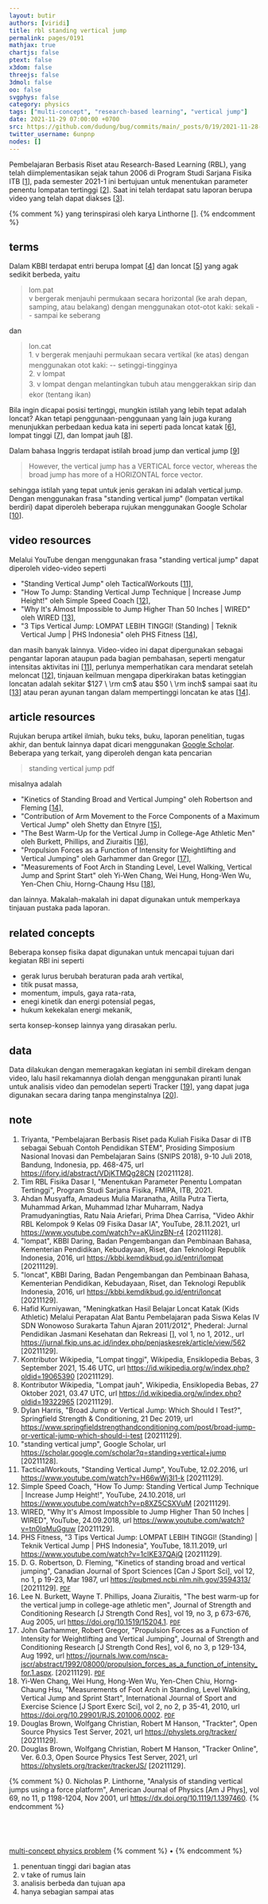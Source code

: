 ```yaml
---
layout: butir
authors: [viridi]
title: rbl standing vertical jump
permalink: pages/0191
mathjax: true
chartjs: false
ptext: false
x3dom: false
threejs: false
3dmol: false
oo: false
svgphys: false
category: physics
tags: ["multi-concept", "research-based learning", "vertical jump"]
date: 2021-11-29 07:00:00 +0700
src: https://github.com/dudung/bug/commits/main/_posts/0/19/2021-11-28-rbl-standing-vertical-jump.md
twitter_username: 6unpnp
nodes: []
---
```

Pembelajaran Berbasis Riset atau Research-Based Learning (RBL), yang telah diimplementasikan sejak tahun 2006 di Program Studi Sarjana Fisika ITB [[1](#r01)], pada semester 2021-1 ini bertujuan untuk menentukan parameter penentu lompatan tertinggi [[2](#r02)]. Saat ini telah terdapat satu laporan berupa video yang telah dapat diakses [[3](#r03)].

{% comment %}
yang terinspirasi oleh karya Linthorne [].
{% endcomment %}


## terms
Dalam KBBI terdapat entri berupa lompat [[4](#r04)] dan loncat [[5](#r05)] yang agak sedikit berbeda, yaitu

> lom.pat \
> v bergerak menjauhi permukaan secara horizontal (ke arah depan, samping, atau belakang) dengan menggunakan otot-otot kaki: sekali -- sampai ke seberang

dan

> lon.cat \
>1<sub>&middot;</sub> v bergerak menjauhi permukaan secara vertikal (ke atas) dengan menggunakan otot kaki: -- setinggi-tingginya \
>2<sub>&middot;</sub> v lompat \
>3<sub>&middot;</sub> v lompat dengan melantingkan tubuh atau menggerakkan sirip dan ekor (tentang ikan)

Bila ingin dicapai posisi tertinggi, mungkin istilah yang lebih tepat adalah loncat? Akan tetapi penggunaan-penggunaan yang lain juga kurang menunjukkan perbedaan kedua kata ini seperti pada loncat katak [[6](#r06)], lompat tinggi [[7](#r07)], dan lompat jauh [[8](#r08)].


Dalam bahasa Inggris terdapat istilah broad jump dan vertical jump [[9](#r09)]

> However, the vertical jump has a VERTICAL force vector, whereas the broad jump has more of a HORIZONTAL force vector.

sehingga istilah yang tepat untuk jenis gerakan ini adalah vertical jump.  Dengan menggunakan frasa "standing vertical jump" (lompatan vertikal berdiri) dapat diperoleh beberapa rujukan menggunakan Google Scholar [[10](#r10)].


## video resources
Melalui YouTube dengan menggunakan frasa "standing vertical jump" dapat diperoleh video-video seperti

+ "Standing Vertical Jump" oleh TacticalWorkouts [[11](#r11)],
+ "How To Jump: Standing Vertical Jump Technique \| Increase Jump Height!" oleh Simple Speed Coach [[12](#r12)],
+ "Why It's Almost Impossible to Jump Higher Than 50 Inches \| WIRED" oleh WIRED [[13](#r13)],
+ "3 Tips Vertical Jump: LOMPAT LEBIH TINGGI! (Standing) \| Teknik Vertical Jump \| PHS Indonesia" oleh PHS Fitness [[14](#r14)],

dan masih banyak lainnya. Video-video ini dapat dipergunakan sebagai pengantar laporan ataupun pada bagian pembahasan, seperti mengatur intensitas aktivitas ini [[11](#r11)], perlunya memperhatikan cara mendarat setelah meloncat [[12](#r12)], tinjauan keilmuan mengapa diperkirakan batas ketinggian loncatan adalah sekitar $127 \ \rm cm$ atau $50 \ \rm inch$ sampai saat itu [[13](#r13)] atau peran ayunan tangan dalam mempertinggi loncatan ke atas [[14](#r14)].


## article resources
Rujukan berupa artikel ilmiah, buku teks, buku, laporan penelitian, tugas akhir, dan bentuk lainnya dapat dicari menggunakan [Google Scholar](https://scholar.google.com/). Beberapa yang terkait, yang diperoleh dengan kata pencarian

> standing vertical jump pdf

misalnya adalah

+ "Kinetics of Standing Broad and Vertical Jumping" oleh Robertson and Fleming [[14](#r14)],
+ "Contribution of Arm Movement to the Force Components of a Maximum Vertical Jump" oleh Shetty dan Etnyre [[15](#r15)],
+ "The Best Warm-Up for the Vertical Jump in College-Age Athletic Men" oleh Burkett, Phillips, and Ziuraitis [[16](#r16)],
+ "Propulsion Forces as a Function of Intensity for Weightlifting and Vertical Jumping" oleh Garhammer dan Gregor [[17](#r17)],
+ "Measurements of Foot Arch in Standing Level, Level Walking, Vertical Jump and Sprint Start" oleh Yi-Wen Chang, Wei Hung, Hong-Wen Wu, Yen-Chen Chiu, Horng-Chaung Hsu [[18](#r18)],

dan lainnya. Makalah-makalah ini dapat digunakan untuk memperkaya tinjauan pustaka pada laporan.


## related concepts
Beberapa konsep fisika dapat digunakan untuk mencapai tujuan dari kegiatan RBl ini seperti

+ gerak lurus berubah beraturan pada arah vertikal,
+ titik pusat massa,
+ momentum, impuls, gaya rata-rata,
+ enegi kinetik dan energi potensial pegas,
+ hukum kekekalan energi mekanik, 

serta konsep-konsep lainnya yang dirasakan perlu.


## data
Data dilakukan dengan memeragakan kegiatan ini sembil direkam dengan video, lalu hasil rekamannya diolah dengan menggunakan piranti lunak untuk analisis video dan pemodelan seperti Tracker  [[19](#r19)], yang dapat juga digunakan secara daring tanpa menginstalnya [[20](#r20)].


## note
1. <a name="r01"></a>Triyanta, "Pembelajaran Berbasis Riset pada Kuliah Fisika Dasar di ITB sebagai Sebuah Contoh Pendidikan STEM", Prosiding Simposium Nasional Inovasi dan Pembelajaran Sains (SNIPS 2018), 9-10 Juli 2018, Bandung, Indonesia, pp. 468-475, url <https://ifory.id/abstract/VDjKTMQg28CN> [20211128].
2. <a name="r02"></a>Tim RBL Fisika Dasar I, "Menentukan Parameter Penentu Lompatan Tertinggi", Program Studi Sarjana Fisika, FMIPA, ITB, 2021.
3. <a name="r03"></a>Ahdan Musyaffa, Amadeus Mulia Maranatha, Atilla Putra Tierta, Muhammad Arkan, Muhammad Izhar Muharram, Nadya Pramudyaningtias, Ratu Naia Ariefari, Prima Dhea Carrisa, "Video Akhir RBL Kelompok 9 Kelas 09 Fisika Dasar IA", YouTube, 28.11.2021, url <https://www.youtube.com/watch?v=aKUinzBN-r4> [20211128].
4. <a name="r04"></a>"lompat", KBBI Daring, Badan Pengembangan dan Pembinaan Bahasa, Kementerian Pendidikan, Kebudayaan, Riset, dan Teknologi Republik Indonesia, 2016, url <https://kbbi.kemdikbud.go.id/entri/lompat> [20211129].
5. <a name="r05"></a>"loncat", KBBI Daring, Badan Pengembangan dan Pembinaan Bahasa, Kementerian Pendidikan, Kebudayaan, Riset, dan Teknologi Republik Indonesia, 2016, url <https://kbbi.kemdikbud.go.id/entri/loncat> [20211129].
6. <a name="r06"></a>Hafid Kurniyawan, "Meningkatkan Hasil Belajar Loncat Katak (Kids Athletic) Melalui Perapatan Alat Bantu Pembelajaran pada Siswa Kelas IV SDN Wonowoso Surakarta Tahun Ajaran 2011/2012", Phederal: Jurnal Pendidikan Jasmani Kesehatan dan Rekreasi [], vol 1, no 1, 2012., url <https://jurnal.fkip.uns.ac.id/index.php/penjaskesrek/article/view/562> [20211129].
7. <a name="r07"></a>Kontributor Wikipedia, "Lompat tinggi", Wikipedia, Ensiklopedia Bebas, 3 September 2021, 15.46 UTC, url <https://id.wikipedia.org/w/index.php?oldid=19065390> [20211129].
8. <a name="r08"></a>Kontributor Wikipedia, "Lompat jauh", Wikipedia, Ensiklopedia Bebas, 27 Oktober 2021, 03.47 UTC, url <https://id.wikipedia.org/w/index.php?oldid=19322965> [20211129].
9. <a name="r09"></a>Dylan Harris, "Broad Jump or Vertical Jump: Which Should I Test?", Springfield Strength & Conditioning, 21 Dec 2019, url <https://www.springfieldstrengthandconditioning.com/post/broad-jump-or-vertical-jump-which-should-i-test> [20211129].
10. <a name="r10"></a>"standing vertical jump", Google Scholar, url <https://scholar.google.com/scholar?q=standing+vertical+jump> [20211128].
11. <a name="r11"></a>TacticalWorkouts, "Standing Vertical Jump", YouTube, 12.02.2016, url <https://www.youtube.com/watch?v=H66wWj3I1-k> [20211129].
12. <a name="r12"></a>Simple Speed Coach, "How To Jump: Standing Vertical Jump Technique \| Increase Jump Height!", YouTube, 24.10.2018, url <https://www.youtube.com/watch?v=p8XZ5CSXVuM> [20211129].
13. <a name="r13"></a>WIRED, "Why It's Almost Impossible to Jump Higher Than 50 Inches \| WIRED", YouTube, 24.09.2018, url <https://www.youtube.com/watch?v=tn0lqMuGguw> [20211129].
14. <a name="r14"></a>PHS Fitness, "3 Tips Vertical Jump: LOMPAT LEBIH TINGGI! (Standing) \| Teknik Vertical Jump \| PHS Indonesia", YouTube, 18.11.2019, url <https://www.youtube.com/watch?v=1clKE37QAjQ> [20211129].
15. <a name="r14"></a>D. G. Robertson, D. Fleming, "Kinetics of standing broad and vertical jumping", Canadian Journal of Sport Sciences [Can J Sport Sci], vol 12, no 1, p 19-23, Mar 1987, url <https://pubmed.ncbi.nlm.nih.gov/3594313/> [20211129]. [`PDF`](https://www.researchgate.net/publication/235008775)
16. <a name="r14"></a>Lee N. Burkett, Wayne T. Phillips, Joana Ziuraitis, "The best warm-up for the vertical jump in college-age athletic men", Journal of Strength and Conditioning Research [J Strength Cond Res], vol 19, no 3, p 673-676, Aug 2005, url <https://doi.org/10.1519/15204.1>. [`PDF`](https://paulogentil.com/pdf/The%20Best%20Warm-Up%20for%20the%20Vertical%20Jump%20in%20College-Age%20Athletic%20Men.pdf)
17. <a name="r17"></a>John Garhammer, Robert Gregor, "Propulsion Forces as a Function of Intensity for Weightlifting and Vertical Jumping", Journal of Strength and Conditioning Research [J Strength Cond Res], vol 6, no 3, p 129-134, Aug 1992, url <https://journals.lww.com/nsca-jscr/abstract/1992/08000/propulsion_forces_as_a_function_of_intensity_for.1.aspx>. [20211129]. [`PDF`](http://test3.waxmansgym.com/wp-content/uploads/2012/08/propulsive_forces_wl_vj_jassr1992.pdf)
18. <a name="r18"></a>Yi-Wen Chang, Wei Hung, Hong-Wen Wu, Yen-Chen Chiu, Horng-Chaung Hsu, "Measurements of Foot Arch in Standing, Level Walking, Vertical Jump and Sprint Start", International Journal of Sport and Exercise Science [J Sport Exerc Sci], vol 2, no 2, p 35-41, 2010, url <https://doi.org/10.29901/RJS.201006.0002>. [`PDF`](https://www.researchgate.net/publication/228877778)
19. <a name="r19"></a>Douglas Brown, Wolfgang Christian, Robert M Hanson, "Trackter", Open Source Physics Test Server, 2021, url <https://physlets.org/tracker/> [20211129].
20. <a name="r20"></a>Douglas Brown, Wolfgang Christian, Robert M Hanson, "Tracker Online", Ver. 6.0.3, Open Source Physics Test Server, 2021, url <https://physlets.org/tracker/trackerJS/> [20211129].

{% comment %}
0. <a name="r00"></a>Nicholas P. Linthorne, "Analysis of standing vertical jumps using a force platform", American Journal of Physics [Am J Phys], vol 69, no 11, p 1198-1204, Nov 2001, url <https://dx.doi.org/10.1119/1.1397460>.
{% endcomment %}


## &nbsp;
[multi-concept physics problem](0150.html)
{% comment %} []() &bull; []() {% endcomment %}


<ans>
</ans>

1. penentuan tinggi dari bagian atas
2. v take of rumus lain
3. analisis berbeda dan tujuan apa
3. hanya sebagian sampai atas